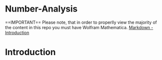 # Number-Analysis
==IMPORTANT== Please note, that in order to properlly view the majority of the content in this repo you must have Wolfram Mathematica.
[Markdown - Introduction](#Introduction)



























# Introduction
